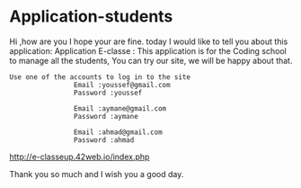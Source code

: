 # Application-students
Hi ,how are you I hope your are fine.
today I would like to tell you about this application:
Application E-classe :
This application is for the Coding school to manage all the students,
You can try our site, we will be happy about that.

    Use one of the accounts to log in to the site
                    Email :youssef@gmail.com
                    Password :youssef

                    Email :aymane@gmail.com
                    Password :aymane

                    Email :ahmad@gmail.com
                    Password :ahmad

http://e-classeup.42web.io/index.php

Thank you so much and I wish you a good day.
